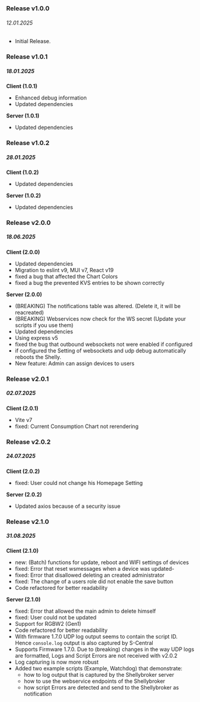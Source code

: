 ### Release v1.0.0

###### 12.01.2025

- Initial Release.

### Release v1.0.1

##### 18.01.2025

**Client (1.0.1)**

- Enhanced debug information
- Updated dependencies

**Server (1.0.1)**

- Updated dependencies

### Release v1.0.2

##### 28.01.2025

**Client (1.0.2)**

- Updated dependencies

**Server (1.0.2)**

- Updated dependencies

### Release v2.0.0

##### 18.06.2025

**Client (2.0.0)**

- Updated dependencies
- Migration to eslint v9, MUI v7, React v19
- fixed a bug that affected the Chart Colors
- fixed a bug the prevented KVS entries to be shown correctly

**Server (2.0.0)**

- (BREAKING) The notifications table was altered. (Delete it, it will be reacreated)
- (BREAKING) Webservices now check for the WS secret (Update your scripts if you use them)
- Updated dependencies
- Using express v5
- fixed the bug that outbound websockets not were enabled if configured
- if configured the Setting of websockets and udp debug automatically reboots the Shelly.
- New feature: Admin can assign devices to users

### Release v2.0.1

##### 02.07.2025

**Client (2.0.1)**

- Vite v7
- fixed: Current Consumption Chart not rerendering

### Release v2.0.2

##### 24.07.2025

**Client (2.0.2)**

- fixed: User could not change his Homepage Setting

**Server (2.0.2)**

- Updated axios because of a security issue

### Release v2.1.0

##### 31.08.2025

**Client (2.1.0)**

- new: (Batch) functions for update, reboot and WIFI settings of devices
- fixed: Error that reset wsmessages when a device was updated-
- fixed: Error that disallowed deleting an created administrator
- fixed: The change of a users role did not enable the save button
- Code refactored for better readability

**Server (2.1.0)**

- fixed: Error that allowed the main admin to delete himself
- fixed: User could not be updated
- Support for RGBW2 (Gen1)
- Code refactored for better readability
- With firmware 1.7.0 UDP log output seems to contain the script ID. Hence `console.log` output is also captured by S-Central
- Supports Firmware 1.7.0. Due to (breaking) changes in the way UDP logs are formatted, Logs and Script Errors are not received with v2.0.2
- Log capturing is now more robust
- Added two example scripts (Example, Watchdog) that demonstrate:
  - how to log output that is captured by the Shellybroker server
  - how to use the webservice endpoints of the Shellybroker
  - how script Errors are detected and send to the Shellybroker as notification
